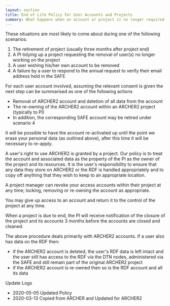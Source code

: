 ```yaml
---
layout: section
title: End of Life Policy for User Accounts and Projects
summary: What happens when an account or project is no longer required on ARCHER2, or a user leaves a project.  
---
```


These situations are most likely to come about during one of the following scenarios:

1.    The retirement of project (usually three months after project end)
1.    A PI tidying up a project requesting the removal of user(s) no longer working on the project
1.    A user wishing his/her own account to be removed
1.    A failure by a user to respond to the annual request to verify their email address held in the SAFE

For each user account involved, assuming the relevant consent is given the next step can be summarised as one of the following actions

* Removal of ARCHER2 account and deletion of all data from the account
* The re-owning of the ARCHER2 account within an ARCHER2 project (typically to PI)
* In addition, the corresponding SAFE account may be retired under scenario 4

It will be possible to have the account re-activated up until the point we erase your personal data (as outlined above), after this time it will be necessary to re-apply.

A user's right to use ARCHER2 is granted by a project. Our policy is to treat the account and associated data as the property of the PI as the owner of the project and its resources. It is the user's responsibility to ensure that any data they store on ARCHER2 or the RDF is handled appropriately and to copy off anything that they wish to keep to an appropriate location. 

A project manager can revoke your access accounts within their project at any time; locking, removing or re-owning the account as appropriate. 

You may give up access to an account and return it to the control of the project at any time. 

When a project is due to end, the PI will receive notification of the closure of the project and its accounts 3 months before the accounts are closed and cleaned. 

The above procedure deals primarily with ARCHER2 accounts. If a user also has data on the RDF then:

*    if the ARCHER2 account is deleted, the user's RDF data is left intact and the user still has access to the RDF via the DTN nodes, administered via the SAFE and still remain part of the original ARCHER2 project
*    if the ARCHER2 account is re-owned then so is the RDF account and all its data


Update Logs
* 2020-05-05 Updated Policy
* 2020-03-13 Copied from ARCHER and Updated for ARCHER2
